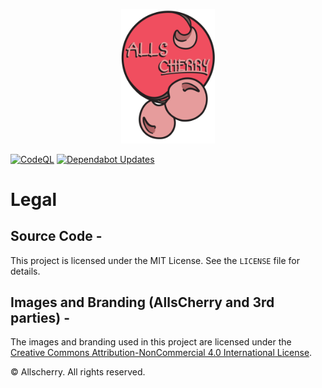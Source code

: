 <p align="center">
  <img width="150" src="https://github.com/haydenzeller/Allscherry-main/blob/72a3bc2fa46143ff182152f7d58bbf982ae2f4d3/public/allscherry-logo.png" alt="Allscherry Logo">
</p>

[![CodeQL](https://github.com/haydenzeller/Allscherry-main/actions/workflows/github-code-scanning/codeql/badge.svg)](https://github.com/haydenzeller/Allscherry-main/actions/workflows/github-code-scanning/codeql)
[![Dependabot Updates](https://github.com/haydenzeller/Allscherry-main/actions/workflows/dependabot/dependabot-updates/badge.svg)](https://github.com/haydenzeller/Allscherry-main/actions/workflows/dependabot/dependabot-updates)

# Legal

## Source Code -
This project is licensed under the MIT License. See the `LICENSE` file for details.

## Images and Branding (AllsCherry and 3rd parties) -
The images and branding used in this project are licensed under the [Creative Commons Attribution-NonCommercial 4.0 International License](https://creativecommons.org/licenses/by-nc/4.0/). 

© Allscherry. All rights reserved.
